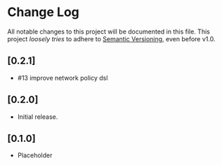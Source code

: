 # Change Log

All notable changes to this project will be documented in this file.
This project *loosely tries* to adhere to [Semantic Versioning](http://semver.org/), even before v1.0.

## [0.2.1]
- #13 improve network policy dsl

## [0.2.0]
- Initial release.

## [0.1.0]
- Placeholder
